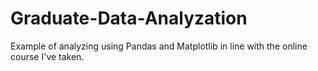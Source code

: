 # Graduate-Data-Analyzation
Example of analyzing using Pandas and Matplotlib in line with the online course I've taken. 
